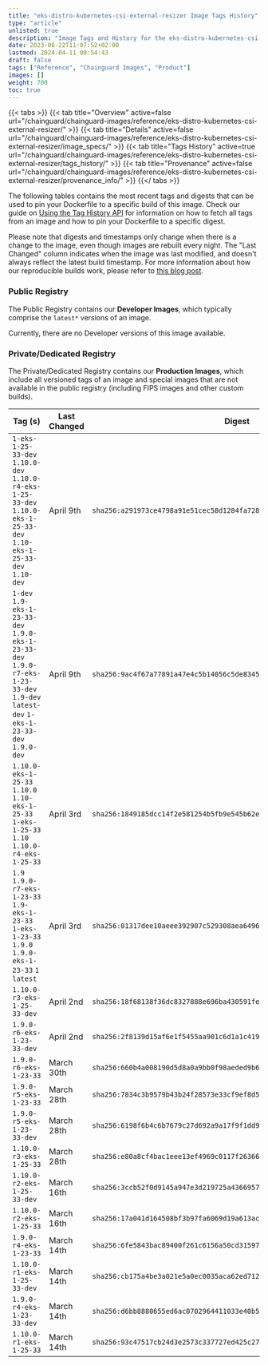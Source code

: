 ```yaml
---
title: "eks-distro-kubernetes-csi-external-resizer Image Tags History"
type: "article"
unlisted: true
description: "Image Tags and History for the eks-distro-kubernetes-csi-external-resizer Chainguard Image"
date: 2023-06-22T11:07:52+02:00
lastmod: 2024-04-11 00:54:43
draft: false
tags: ["Reference", "Chainguard Images", "Product"]
images: []
weight: 700
toc: true
---
```


{{< tabs >}}
{{< tab title="Overview" active=false url="/chainguard/chainguard-images/reference/eks-distro-kubernetes-csi-external-resizer/" >}}
{{< tab title="Details" active=false url="/chainguard/chainguard-images/reference/eks-distro-kubernetes-csi-external-resizer/image_specs/" >}}
{{< tab title="Tags History" active=true url="/chainguard/chainguard-images/reference/eks-distro-kubernetes-csi-external-resizer/tags_history/" >}}
{{< tab title="Provenance" active=false url="/chainguard/chainguard-images/reference/eks-distro-kubernetes-csi-external-resizer/provenance_info/" >}}
{{</ tabs >}}

The following tables contains the most recent tags and digests that can be used to pin your Dockerfile to a specific build of this image. Check our guide on [Using the Tag History API](/chainguard/chainguard-images/using-the-tag-history-api/) for information on how to fetch all tags from an image and how to pin your Dockerfile to a specific digest.

Please note that digests and timestamps only change when there is a change to the image, even though images are rebuilt every night. The "Last Changed" column indicates when the image was last modified, and doesn't always reflect the latest build timestamp. For more information about how our reproducible builds work, please refer to [this blog post](https://www.chainguard.dev/unchained/reproducing-chainguards-reproducible-image-builds).

### Public Registry
The Public Registry contains our **Developer Images**, which typically comprise the `latest*` versions of an image.

Currently, there are no Developer versions of this image available.

### Private/Dedicated Registry
The Private/Dedicated Registry contains our **Production Images**, which include all versioned tags of an image and special images that are not available in the public registry (including FIPS images and other custom builds).

| Tag (s)                                                                                                                                  | Last Changed | Digest                                                                    |
|------------------------------------------------------------------------------------------------------------------------------------------|--------------|---------------------------------------------------------------------------|
|  `1-eks-1-25-33-dev` `1.10.0-dev` `1.10.0-r4-eks-1-25-33-dev` `1.10.0-eks-1-25-33-dev` `1.10-eks-1-25-33-dev` `1.10-dev`                 | April 9th    | `sha256:a291973ce4798a91e51cec58d1284fa728f0a6ff743285e750c7b8dca2293e76` |
|  `1-dev` `1.9-eks-1-23-33-dev` `1.9.0-eks-1-23-33-dev` `1.9.0-r7-eks-1-23-33-dev` `1.9-dev` `latest-dev` `1-eks-1-23-33-dev` `1.9.0-dev` | April 9th    | `sha256:9ac4f67a77891a47e4c5b14056c5de834598e36c3819c82d2aaf781ad9a6e1fa` |
|  `1.10.0-eks-1-25-33` `1.10.0` `1.10-eks-1-25-33` `1-eks-1-25-33` `1.10` `1.10.0-r4-eks-1-25-33`                                         | April 3rd    | `sha256:1849185dcc14f2e581254b5fb9e545b62e405c56dba62462cc72fbabe0f5d397` |
|  `1.9` `1.9.0-r7-eks-1-23-33` `1.9-eks-1-23-33` `1-eks-1-23-33` `1.9.0` `1.9.0-eks-1-23-33` `1` `latest`                                 | April 3rd    | `sha256:01317dee10aeee392907c529308aea6496f3f9c5e42d043f1eafa0458104838f` |
|  `1.10.0-r3-eks-1-25-33-dev`                                                                                                             | April 2nd    | `sha256:18f68138f36dc8327888e696ba430591fe8532c1c9c084106c3148226dc1406d` |
|  `1.9.0-r6-eks-1-23-33-dev`                                                                                                              | April 2nd    | `sha256:2f8139d15af6e1f5455aa901c6d1a1c419e1565402e8f2eaf234323a760c8e97` |
|  `1.9.0-r6-eks-1-23-33`                                                                                                                  | March 30th   | `sha256:660b4a008190d5d8a0a9bb0f98aeded9b62caef947e98660963917fdb7049fc6` |
|  `1.9.0-r5-eks-1-23-33`                                                                                                                  | March 28th   | `sha256:7834c3b9579b43b24f28573e33cf9ef8d52f7572ba9cfe2255b19730532ea0f2` |
|  `1.9.0-r5-eks-1-23-33-dev`                                                                                                              | March 28th   | `sha256:6198f6b4c6b7679c27d692a9a17f9f1dd939c1238c062a5742a1a9f307d9797b` |
|  `1.10.0-r3-eks-1-25-33`                                                                                                                 | March 28th   | `sha256:e80a8cf4bac1eee13ef4969c0117f26366f063b43c60f8a281a5a87bbfb853b5` |
|  `1.10.0-r2-eks-1-25-33-dev`                                                                                                             | March 16th   | `sha256:3ccb52f0d9145a947e3d219725a43669573a1b834f1d9727bcc1cb664b54df8a` |
|  `1.10.0-r2-eks-1-25-33`                                                                                                                 | March 16th   | `sha256:17a041d164508bf3b97fa6069d19a613ace6d7363413db8a59989d49326826f4` |
|  `1.9.0-r4-eks-1-23-33`                                                                                                                  | March 14th   | `sha256:6fe5843bac89400f261c6156a50cd3159722f3c1d9705cfbf70d75cb5cdfce4d` |
|  `1.10.0-r1-eks-1-25-33-dev`                                                                                                             | March 14th   | `sha256:cb175a4be3a021e5a0ec0035aca62ed71248a82871483e1e463233fa543c9132` |
|  `1.9.0-r4-eks-1-23-33-dev`                                                                                                              | March 14th   | `sha256:d6bb8880655ed6ac0702964411033e40b5c9e10d41ae600765ff0c338a47d327` |
|  `1.10.0-r1-eks-1-25-33`                                                                                                                 | March 14th   | `sha256:93c47517cb24d3e2573c337727ed425c277dc156bd28ba17af1c43b92f3a5d96` |

